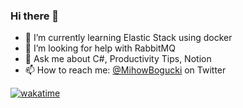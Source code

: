 ### Hi there 👋

- 🌱 I’m currently learning Elastic Stack using docker
- 🤔 I’m looking for help with RabbitMQ
- 💬 Ask me about C#, Productivity Tips, Notion
- 📫 How to reach me: [@MihowBogucki](https://twitter.com/MihowBogucki) on Twitter

[![wakatime](https://wakatime.com/badge/user/04b0b065-196b-4a53-b934-3baa2e6c48d7.svg)](https://wakatime.com/@04b0b065-196b-4a53-b934-3baa2e6c48d7)


<!--
**MihowBogucki/MihowBogucki** is a ✨ _special_ ✨ repository because its `README.md` (this file) appears on your GitHub profile.

Here are some ideas to get you started:

- 🔭 I’m currently working on ...
- 🌱 I’m currently learning ...
- 👯 I’m looking to collaborate on ...
- 🤔 I’m looking for help with ...
- 💬 Ask me about ...
- 📫 How to reach me: ...
- 😄 Pronouns: ...
- ⚡ Fun fact: ...
-->
